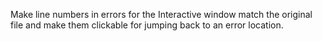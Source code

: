 Make line numbers in errors for the Interactive window match the original file and make them clickable for jumping back to an error location.